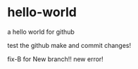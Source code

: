 # hello-world
a hello world for github

test the github make and commit changes!

fix-B
for New branch!!
new error!

